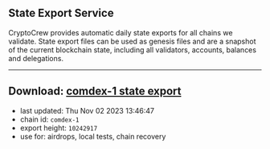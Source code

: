 ## State Export Service
CryptoCrew provides automatic daily state exports for all chains we validate. State export files can be used as genesis files and are a snapshot of the current blockchain state, including all validators, accounts, balances and delegations.

---
**Download: [comdex-1 state export](https://dl.ccvalidators.com/SERVICE/comdex/comdex-1_export_10242917.json)**
---

- last updated: Thu Nov 02 2023 13:46:47
- chain id: `comdex-1`
- export height: `10242917`
- use for: airdrops, local tests, chain recovery

